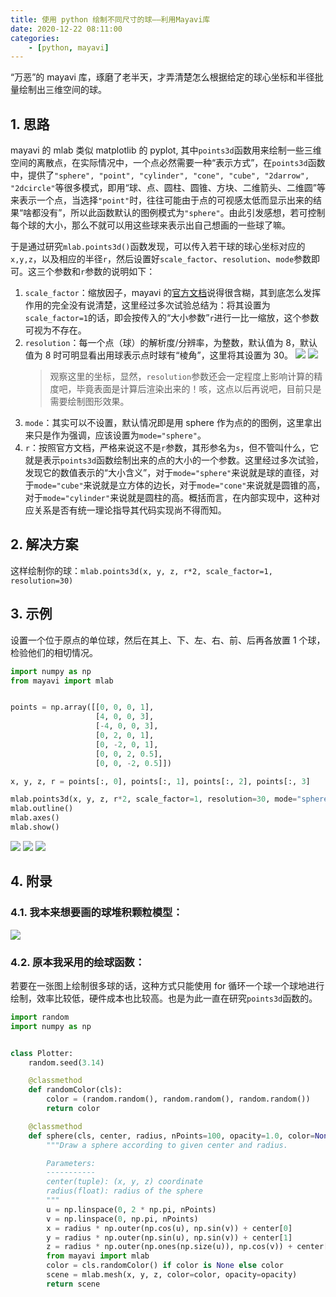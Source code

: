 ```yaml
---
title: 使用 python 绘制不同尺寸的球——利用Mayavi库
date: 2020-12-22 08:11:00
categories:
    - [python, mayavi]
---
```


“万恶”的 mayavi 库，琢磨了老半天，才弄清楚怎么根据给定的球心坐标和半径批量绘制出三维空间的球。

<!-- more -->

## 1. 思路

mayavi 的 mlab 类似 matplotlib 的 pyplot, 其中`points3d`函数用来绘制一些三维空间的离散点，在实际情况中，一个点必然需要一种“表示方式”，在`points3d`函数中，提供了`"sphere", "point", "cylinder", "cone", "cube", "2darrow", "2dcircle"`等很多模式，即用“球、点、圆柱、圆锥、方块、二维箭头、二维圆”等来表示一个点，当选择`"point"`时，往往可能由于点的可视感太低而显示出来的结果“啥都没有”，所以此函数默认的图例模式为`"sphere"`。由此引发感想，若可控制每个球的大小，那么不就可以用这些球来表示出自己想画的一些球了嘛。

于是通过研究`mlab.points3d()`函数发现，可以传入若干球的球心坐标对应的`x,y,z`，以及相应的半径`r`，然后设置好`scale_factor`、`resolution`、`mode`参数即可。这三个参数和`r`参数的说明如下：

1. `scale_factor`：缩放因子，mayavi 的[官方文档](http://docs.enthought.com/mayavi/mayavi/auto/mlab_helper_functions.html#mayavi.mlab.points3d)说得很含糊，其到底怎么发挥作用的完全没有说清楚，这里经过多次试验总结为：将其设置为`scale_factor=1`的话，即会按传入的“大小参数”`r`进行一比一缩放，这个参数可视为不存在。
2. `resolution`：每一个点（球）的解析度/分辨率，为整数，默认值为 8，默认值为 8 时可明显看出用球表示点时球有“棱角”，这里将其设置为 30。
   ![](https://chua-n.gitee.io/figure-bed/blog/python绘制三维球/1.png)
   ![](https://chua-n.gitee.io/figure-bed/blog/python绘制三维球/2.png)
    > 观察这里的坐标，显然，`resolution`参数还会一定程度上影响计算的精度吧，毕竟表面是计算后渲染出来的！咳，这点以后再说吧，目前只是需要绘制图形效果。
3. `mode`：其实可以不设置，默认情况即是用 sphere 作为点的的图例，这里拿出来只是作为强调，应该设置为`mode="sphere"`。
4. `r`：按照官方文档，严格来说这不是`r`参数，其形参名为`s`，但不管叫什么，它就是表示`points3d`函数绘制出来的点的大小的一个参数。这里经过多次试验，发现它的数值表示的“大小含义”，对于`mode="sphere"`来说就是球的直径，对于`mode="cube"`来说就是立方体的边长，对于`mode="cone"`来说就是圆锥的高，对于`mode="cylinder"`来说就是圆柱的高。概括而言，在内部实现中，这种对应关系是否有统一理论指导其代码实现尚不得而知。

## 2. 解决方案

这样绘制你的球：`mlab.points3d(x, y, z, r*2, scale_factor=1, resolution=30)`

## 3. 示例

设置一个位于原点的单位球，然后在其上、下、左、右、前、后再各放置 1 个球，检验他们的相切情况。

```python
import numpy as np
from mayavi import mlab


points = np.array([[0, 0, 0, 1],
                   [4, 0, 0, 3],
                   [-4, 0, 0, 3],
                   [0, 2, 0, 1],
                   [0, -2, 0, 1],
                   [0, 0, 2, 0.5],
                   [0, 0, -2, 0.5]])

x, y, z, r = points[:, 0], points[:, 1], points[:, 2], points[:, 3]

mlab.points3d(x, y, z, r*2, scale_factor=1, resolution=30, mode="sphere")
mlab.outline()
mlab.axes()
mlab.show()
```

![](https://chua-n.gitee.io/figure-bed/blog/python绘制三维球/3.png)
![](https://chua-n.gitee.io/figure-bed/blog/python绘制三维球/4.png)
![](https://chua-n.gitee.io/figure-bed/blog/python绘制三维球/5.png)

## 4. 附录

### 4.1. 我本来想要画的球堆积颗粒模型：

![](https://chua-n.gitee.io/figure-bed/blog/python绘制三维球/6.png)

### 4.2. 原本我采用的绘球函数：

若要在一张图上绘制很多球的话，这种方式只能使用 for 循环一个球一个球地进行绘制，效率比较低，硬件成本也比较高。也是为此一直在研究`points3d`函数的。

```python
import random
import numpy as np


class Plotter:
    random.seed(3.14)

    @classmethod
    def randomColor(cls):
        color = (random.random(), random.random(), random.random())
        return color

    @classmethod
    def sphere(cls, center, radius, nPoints=100, opacity=1.0, color=None):
        """Draw a sphere according to given center and radius.

        Parameters:
        -----------
        center(tuple): (x, y, z) coordinate
        radius(float): radius of the sphere
        """
        u = np.linspace(0, 2 * np.pi, nPoints)
        v = np.linspace(0, np.pi, nPoints)
        x = radius * np.outer(np.cos(u), np.sin(v)) + center[0]
        y = radius * np.outer(np.sin(u), np.sin(v)) + center[1]
        z = radius * np.outer(np.ones(np.size(u)), np.cos(v)) + center[2]
        from mayavi import mlab
        color = cls.randomColor() if color is None else color
        scene = mlab.mesh(x, y, z, color=color, opacity=opacity)
        return scene
```
